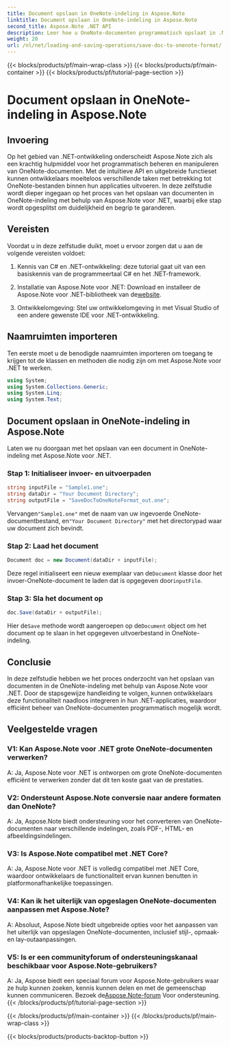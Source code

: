 ```yaml
---
title: Document opslaan in OneNote-indeling in Aspose.Note
linktitle: Document opslaan in OneNote-indeling in Aspose.Note
second_title: Aspose.Note .NET API
description: Leer hoe u OneNote-documenten programmatisch opslaat in .NET met behulp van Aspose.Note. Stapsgewijze zelfstudie met codevoorbeelden inbegrepen.
weight: 20
url: /nl/net/loading-and-saving-operations/save-doc-to-onenote-format/
---
```


{{< blocks/products/pf/main-wrap-class >}}
{{< blocks/products/pf/main-container >}}
{{< blocks/products/pf/tutorial-page-section >}}

# Document opslaan in OneNote-indeling in Aspose.Note

## Invoering

Op het gebied van .NET-ontwikkeling onderscheidt Aspose.Note zich als een krachtig hulpmiddel voor het programmatisch beheren en manipuleren van OneNote-documenten. Met de intuïtieve API en uitgebreide functieset kunnen ontwikkelaars moeiteloos verschillende taken met betrekking tot OneNote-bestanden binnen hun applicaties uitvoeren. In deze zelfstudie wordt dieper ingegaan op het proces van het opslaan van documenten in OneNote-indeling met behulp van Aspose.Note voor .NET, waarbij elke stap wordt opgesplitst om duidelijkheid en begrip te garanderen.

## Vereisten

Voordat u in deze zelfstudie duikt, moet u ervoor zorgen dat u aan de volgende vereisten voldoet:

1. Kennis van C# en .NET-ontwikkeling: deze tutorial gaat uit van een basiskennis van de programmeertaal C# en het .NET-framework.

2.  Installatie van Aspose.Note voor .NET: Download en installeer de Aspose.Note voor .NET-bibliotheek van de[website](https://releases.aspose.com/note/net/).

3. Ontwikkelomgeving: Stel uw ontwikkelomgeving in met Visual Studio of een andere gewenste IDE voor .NET-ontwikkeling.

## Naamruimten importeren

Ten eerste moet u de benodigde naamruimten importeren om toegang te krijgen tot de klassen en methoden die nodig zijn om met Aspose.Note voor .NET te werken.

```csharp
using System;
using System.Collections.Generic;
using System.Linq;
using System.Text;
```

## Document opslaan in OneNote-indeling in Aspose.Note

Laten we nu doorgaan met het opslaan van een document in OneNote-indeling met Aspose.Note voor .NET.

### Stap 1: Initialiseer invoer- en uitvoerpaden

```csharp
string inputFile = "Sample1.one";
string dataDir = "Your Document Directory";
string outputFile = "SaveDocToOneNoteFormat_out.one";
```

 Vervangen`"Sample1.one"` met de naam van uw ingevoerde OneNote-documentbestand, en`"Your Document Directory"` met het directorypad waar uw document zich bevindt.

### Stap 2: Laad het document

```csharp
Document doc = new Document(dataDir + inputFile);
```

 Deze regel initialiseert een nieuw exemplaar van de`Document` klasse door het invoer-OneNote-document te laden dat is opgegeven door`inputFile`.

### Stap 3: Sla het document op

```csharp
doc.Save(dataDir + outputFile);
```

 Hier de`Save` methode wordt aangeroepen op de`Document` object om het document op te slaan in het opgegeven uitvoerbestand in OneNote-indeling.

## Conclusie

In deze zelfstudie hebben we het proces onderzocht van het opslaan van documenten in de OneNote-indeling met behulp van Aspose.Note voor .NET. Door de stapsgewijze handleiding te volgen, kunnen ontwikkelaars deze functionaliteit naadloos integreren in hun .NET-applicaties, waardoor efficiënt beheer van OneNote-documenten programmatisch mogelijk wordt.

## Veelgestelde vragen

### V1: Kan Aspose.Note voor .NET grote OneNote-documenten verwerken?

A: Ja, Aspose.Note voor .NET is ontworpen om grote OneNote-documenten efficiënt te verwerken zonder dat dit ten koste gaat van de prestaties.

### V2: Ondersteunt Aspose.Note conversie naar andere formaten dan OneNote?

A: Ja, Aspose.Note biedt ondersteuning voor het converteren van OneNote-documenten naar verschillende indelingen, zoals PDF-, HTML- en afbeeldingsindelingen.

### V3: Is Aspose.Note compatibel met .NET Core?

A: Ja, Aspose.Note voor .NET is volledig compatibel met .NET Core, waardoor ontwikkelaars de functionaliteit ervan kunnen benutten in platformonafhankelijke toepassingen.

### V4: Kan ik het uiterlijk van opgeslagen OneNote-documenten aanpassen met Aspose.Note?

A: Absoluut, Aspose.Note biedt uitgebreide opties voor het aanpassen van het uiterlijk van opgeslagen OneNote-documenten, inclusief stijl-, opmaak- en lay-outaanpassingen.

### V5: Is er een communityforum of ondersteuningskanaal beschikbaar voor Aspose.Note-gebruikers?

 A: Ja, Aspose biedt een speciaal forum voor Aspose.Note-gebruikers waar ze hulp kunnen zoeken, kennis kunnen delen en met de gemeenschap kunnen communiceren. Bezoek de[Aspose.Note-forum](https://forum.aspose.com/c/note/28) Voor ondersteuning.
{{< /blocks/products/pf/tutorial-page-section >}}

{{< /blocks/products/pf/main-container >}}
{{< /blocks/products/pf/main-wrap-class >}}

{{< blocks/products/products-backtop-button >}}
